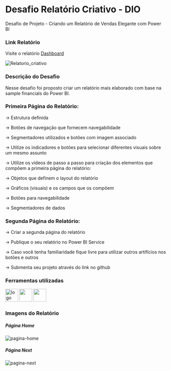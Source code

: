 # Desafio Relatório Criativo - DIO
Desafio de Projeto -  Criando um Relatório de Vendas Elegante com Power BI

### Link Relatório

Visite o relatório [Dashboard](https://app.powerbi.com/links/QQaIuR9cC-?ctid=6c60811c-739e-4044-a1d3-8c56a8a50c87&pbi_source=linkShare)


![Relatorio_criativo](https://github.com/data1991/desafio-relatorio-criativo/assets/144493849/bececa87-f443-4f91-b9f6-75185fd62511)

### Descrição do Desafio

Nesse desafio foi proposto criar um relatório mais elaborado com base na sample financials do Power BI. 

### Primeira Página do Relatório:

-> Estrutura definida 

-> Botões de navegação que fornecem navegabilidade 

-> Segmentadores utilizados e botões com imagem associado 

-> Utilize os indicadores e botões para selecionar diferentes visuais sobre um mesmo assunto 

 

-> Utilize os vídeos de passo a passo para criação dos elementos que compõem a primeira página do relatório: 

-> Objetos que definem o layout do relatório 

-> Gráficos (visuais) e os campos que os compõem 

-> Botões para navegabilidade 

-> Segmentadores de dados 


### Segunda Página do Relatório: 

-> Criar a segunda página do relatório 

-> Publique o seu relatório no Power BI Service 

-> Caso você tenha familiaridade fique livre para utilizar outros artifícios nos botões e outros 

-> Submenta seu projeto através do link no github 

### Ferramentas utilizadas

<img src="https://icon-library.com/images/power-bi-icon/power-bi-icon-15.jpg" alt="logo maven" width="40" height="40"> 
<img loading="lazy" src="https://cdn.jsdelivr.net/gh/devicons/devicon/icons/git/git-original.svg" width="40" height="40"/>
<img loading="lazy" src="https://cdn.jsdelivr.net/gh/devicons/devicon/icons/github/github-original.svg" width="40" height="40"/>


### Imagens do Relatório

##### Página Home

![pagina-home](https://github.com/data1991/desafio-relatorio-criativo/assets/144493849/cd2d6278-0bdd-4ab5-a53b-d8e53333f909)



##### Página Next
![pagina-next](https://github.com/data1991/desafio-relatorio-criativo/assets/144493849/c4ed6398-4226-4251-beb6-71ad2f5c19e6)

